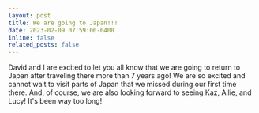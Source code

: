 ```yaml
---
layout: post
title: We are going to Japan!!!
date: 2023-02-09 07:59:00-0400
inline: false
related_posts: false
---
```


David and I are excited to let you all know that we are going to return to Japan after traveling there more than 7 years ago! We are so excited and cannot wait to visit parts of Japan that we missed during our first time there. And, of course, we are also looking forward to seeing Kaz, Allie, and Lucy! It's been way too long!
